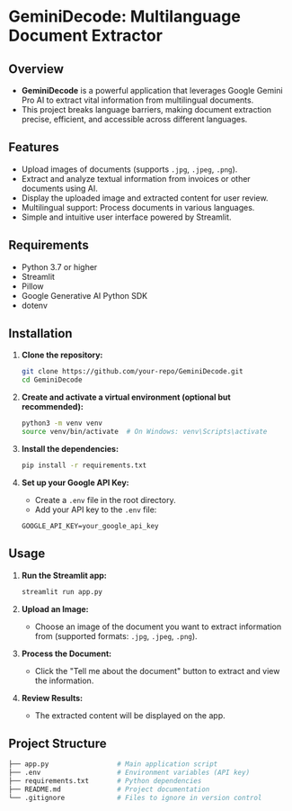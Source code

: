 # GeminiDecode: Multilanguage Document Extractor

## Overview
- **GeminiDecode** is a powerful application that leverages Google Gemini Pro AI to extract vital information from multilingual documents.
- This project breaks language barriers, making document extraction precise, efficient, and accessible across different languages.

## Features
- Upload images of documents (supports `.jpg`, `.jpeg`, `.png`).
- Extract and analyze textual information from invoices or other documents using AI.
- Display the uploaded image and extracted content for user review.
- Multilingual support: Process documents in various languages.
- Simple and intuitive user interface powered by Streamlit.

## Requirements
- Python 3.7 or higher
- Streamlit
- Pillow
- Google Generative AI Python SDK
- dotenv

## Installation

1. **Clone the repository:**
    ```bash
    git clone https://github.com/your-repo/GeminiDecode.git
    cd GeminiDecode
    ```

2. **Create and activate a virtual environment (optional but recommended):**
    ```bash
    python3 -m venv venv
    source venv/bin/activate  # On Windows: venv\Scripts\activate
    ```

3. **Install the dependencies:**
    ```bash
    pip install -r requirements.txt
    ```

4. **Set up your Google API Key:**
    - Create a `.env` file in the root directory.
    - Add your API key to the `.env` file:
    ```env
    GOOGLE_API_KEY=your_google_api_key
    ```

## Usage

1. **Run the Streamlit app:**
    ```bash
    streamlit run app.py
    ```

2. **Upload an Image:**
    - Choose an image of the document you want to extract information from (supported formats: `.jpg`, `.jpeg`, `.png`).

3. **Process the Document:**
    - Click the "Tell me about the document" button to extract and view the information.

4. **Review Results:**
    - The extracted content will be displayed on the app.

## Project Structure

```bash
├── app.py                 # Main application script
├── .env                   # Environment variables (API key)
├── requirements.txt       # Python dependencies
├── README.md              # Project documentation
└── .gitignore             # Files to ignore in version control
